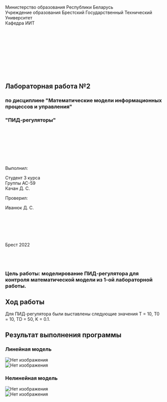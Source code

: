 Министерство образования Республики Беларусь    
Учреждение образования Брестский Государственный Технический Университет    
Кафедра ИИТ    
<br/><br/><br/><br/><br/><br/><br/><br/><br/>
## Лабораторная работа №2
### по дисциплине "Математические модели информационных процессов и управления"
### "ПИД-регуляторы"
<br/><br/><br/><br/><br/><br/><br/>
Выполнил: 

Студент 3 курса  
Группы АС-59  
Качан Д. С.  

Проверил:  

Иванюк Д. С.
<br/><br/><br/><br/><br/><br/><br/>
Брест 2022
<br/><br/><br/><br/>

### Цель работы: моделирование ПИД-регулятора для контроля математической модели из 1-ой лабораторной работы.
## Ход работы

Для ПИД-регулятора были выставлены следующие значения T = 10, T0 = 10, TD = 50, K = 0.1.

## Результат выполнения программы  

### Линейная модель
![Нет изображения](./images/linear_data.png)  
![Нет изображения](./images/linear.png)  
### Нелинейная модель
![Нет изображения](./images/nonlinear_data.png)  
![Нет изображения](./images/nonlinear.png)  
